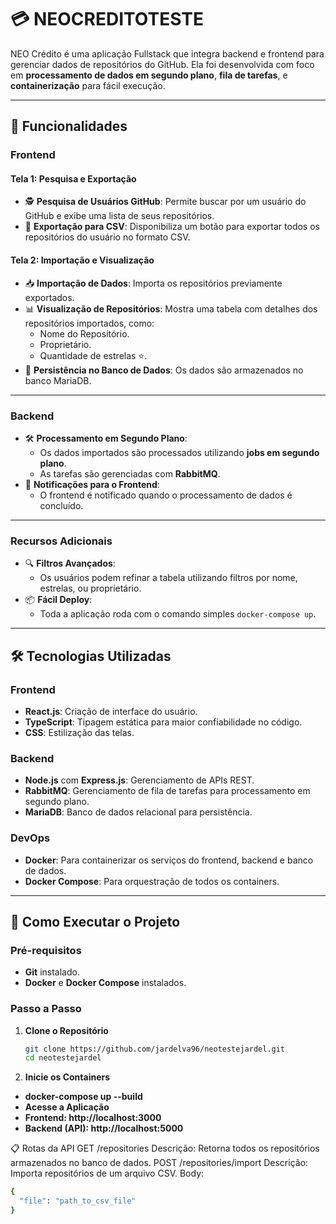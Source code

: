 # 💳 NEOCREDITOTESTE

NEO Crédito é uma aplicação Fullstack que integra backend e frontend para gerenciar dados de repositórios do GitHub. Ela foi desenvolvida com foco em **processamento de dados em segundo plano**, **fila de tarefas**, e **containerização** para fácil execução.

---

## 📜 Funcionalidades

### **Frontend**
#### **Tela 1: Pesquisa e Exportação**
- 🕵️ **Pesquisa de Usuários GitHub**: Permite buscar por um usuário do GitHub e exibe uma lista de seus repositórios.
- 📂 **Exportação para CSV**: Disponibiliza um botão para exportar todos os repositórios do usuário no formato CSV.

#### **Tela 2: Importação e Visualização**
- 📥 **Importação de Dados**: Importa os repositórios previamente exportados.
- 📊 **Visualização de Repositórios**: Mostra uma tabela com detalhes dos repositórios importados, como:
  - Nome do Repositório.
  - Proprietário.
  - Quantidade de estrelas ⭐.
- 💾 **Persistência no Banco de Dados**: Os dados são armazenados no banco MariaDB.

---
### **Backend**
- 🛠️ **Processamento em Segundo Plano**:
  - Os dados importados são processados utilizando **jobs em segundo plano**.
  - As tarefas são gerenciadas com **RabbitMQ**.
- 📢 **Notificações para o Frontend**:
  - O frontend é notificado quando o processamento de dados é concluído.

---

### **Recursos Adicionais**
- 🔍 **Filtros Avançados**:
  - Os usuários podem refinar a tabela utilizando filtros por nome, estrelas, ou proprietário.
- 📦 **Fácil Deploy**:
  - Toda a aplicação roda com o comando simples `docker-compose up`.

---

## 🛠️ Tecnologias Utilizadas
### **Frontend**
- **React.js**: Criação de interface do usuário.
- **TypeScript**: Tipagem estática para maior confiabilidade no código.
- **CSS**: Estilização das telas.

### **Backend**
- **Node.js** com **Express.js**: Gerenciamento de APIs REST.
- **RabbitMQ**: Gerenciamento de fila de tarefas para processamento em segundo plano.
- **MariaDB**: Banco de dados relacional para persistência.
### **DevOps**
- **Docker**: Para containerizar os serviços do frontend, backend e banco de dados.
- **Docker Compose**: Para orquestração de todos os containers.

---

## 🚀 Como Executar o Projeto
### Pré-requisitos
- **Git** instalado.
- **Docker** e **Docker Compose** instalados.

### Passo a Passo
1. **Clone o Repositório**
   ```bash
   git clone https://github.com/jardelva96/neotestejardel.git
   cd neotestejardel
2. **Inicie os Containers**
- **docker-compose up --build**
- **Acesse a Aplicação**
- **Frontend: http://localhost:3000**
- **Backend (API): http://localhost:5000**

📋 Rotas da API
GET /repositories
Descrição: Retorna todos os repositórios armazenados no banco de dados.
POST /repositories/import
Descrição: Importa repositórios de um arquivo CSV.
Body:
```bash
{
  "file": "path_to_csv_file"
}
